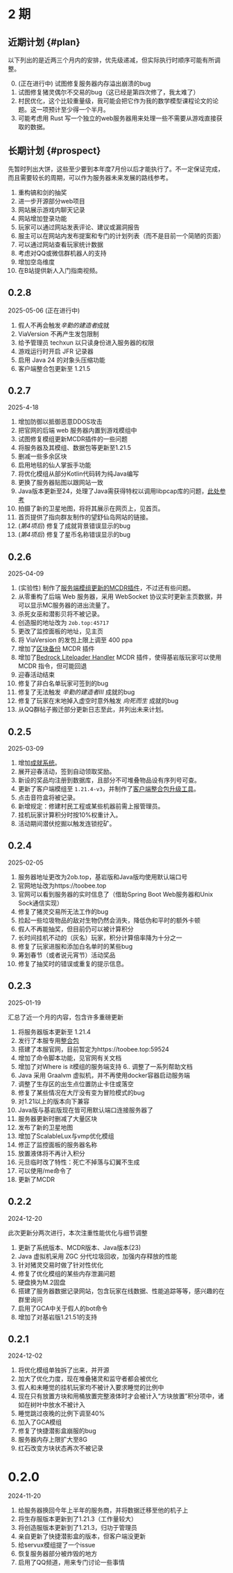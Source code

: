 # 2 期

## 近期计划 {#plan}

以下列出的是近两三个月内的安排，优先级递减，但实际执行时顺序可能有所调整。

0. (正在进行中) 试图修复服务器内存溢出崩溃的bug
1. 试图修复猪灵偶尔不交易的bug（这已经是第四次修了，我太难了）
2. 村民优化，这个比较重量级，我可能会把它作为我的数学模型课程论文的论题。这一项预计至少得一个半月。
3. 可能考虑用 Rust 写一个独立的web服务器用来处理一些不需要从游戏直接获取的数据。

## 长期计划 {#prospect}

先暂时列出大饼，这些至少要到本年度7月份以后才能执行了。不一定保证完成，而且需要较长的周期，可以作为服务器未来发展的路线参考。

1. 重构镐和剑的抽奖
2. 进一步开源部分web项目
3. 网站展示游戏内聊天记录
4. 网站增加登录功能
5. 玩家可以通过网站发表评论、建议或漏洞报告
6. 服主可以在网站内发布提案和专门的计划列表（而不是目前一个简陋的页面）
7. 可以通过网站查看玩家统计数据
8. 考虑对QQ或微信群机器人的支持
9. 增加空岛维度
10. 在B站提供新人入门指南视频。

## 0.2.8
2025-05-06 (正在进行中)

1. 假人不再会触发*辛勤的建造者*成就
2. ViaVersion 不再产生发包限制
3. 给予管理员 techxun 以只读身份进入服务器的权限
4. 游戏运行时开启 JFR 记录器
5. 启用 Java 24 的对象头压缩功能
6. 客户端整合包更新至 1.21.5

## 0.2.7
2025-4-18

1. 增加防御以抵御恶意DDOS攻击
2. 把官网的后端 web 服务器内置到游戏模组中
3. 试图修复模组更新MCDR插件的一些问题
4. 将服务器及其模组、数据包等更新至1.21.5
5. 删减一些多余区块
6. 启用地毯的仙人掌扳手功能
7. 将优化模组从部分Kotlin代码转为纯Java编写
8. 更换了服务器贴图以跟网站一致
9. Java版本更新至24，处理了Java需获得特权以调用libpcap库的问题，[此处参考](https://www.cnblogs.com/chenxueqiang/p/13653623.html)
10. 拍摄了新的卫星地图，将将其展示在网页上，见首页。
11. 首页提供了指向群友制作的望舒仙岛网站的链接。
12. (*第4项后*) 修复了成就背景错误显示的bug
13. (*第4项后*) 修复了星币名称错误显示的bug

## 0.2.6
2025-04-09

1. (实验性) 制作了[服务端模组更新的MCDR插件](https://github.com/TooBee-Team/Resources-Updater)，不过还有些问题。
2. 从零重构了后端 Web 服务器，采用 WebSocket 协议实时更新主页数据，并可以显示MC服务器的进出流量了。
3. 杀死女巫和潜影贝将不被记录。
4. 创造服的地址改为 `2ob.top:45717`
5. 更改了监控面板的地址，见主页
6. 将 ViaVersion 的发包上限上调至 400 ppa
7. 增加了[区块备份](https://github.com/Passion-Never-Dissipate/Chunk_BackUp) MCDR 插件
8. 增加了[Bedrock Liteloader Handler](https://github.com/Elec-Glacier/liteloader_handler) MCDR 插件，使得基岩版玩家可以使用 MCDR 指令，但可能回退
9. 迎春活动结束
10. 修复了非白名单玩家可签到的bug
11. 修复了无法触发 *辛勤的建造者Ⅲ* 成就的bug
12. 修复了玩家在末地掉入虚空时意外触发 *向死而生* 成就的bug
13. 从QQ群帖子搬迁部分更新日志至此，并列出未来计划。

## 0.2.5
2025-03-09

1. 增加[成就系统](/docs/advancements)。
2. 展开迎春活动，签到自动领取奖励。
3. 新设的奖品均注册到数据库，且部分不可堆叠物品设有序列号可查。
4. 更新了客户端模组至 `1.21.4-v3`，并制作了[客户端整合包升级工具](https://github.com/TooBee-Team/Client-Modpacker)。
5. 点击音符盒将被记录。
6. 新增规定：修建村民工程或某些机器前需上报管理员。
7. 挂机玩家计算积分时按10%权重计入。
8. 活动期间潜伏挖掘以触发连锁挖矿。

## 0.2.4
2025-02-05

1. 服务器地址更改为2ob.top，基岩版和Java版均使用默认端口号
2. 官网地址改为https://toobee.top
3. 官网可以看到服务器的实时信息了（借助Spring Boot Web服务器和Unix Sock通信实现）
4. 修复了猪灵交易所无法工作的bug
5. 捡起一些垃圾物品的敌对生物仍然会消失，降低伪和平时的额外卡顿
6. 假人不再能抽奖，但目前仍可以被计算积分
7. 长时间挂机不动的（灰名）玩家，积分计算倍率降为十分之一
8. 修复了玩家进服和添加白名单时的某些bug
9. 筹划春节（或者说元宵节）活动奖品
10. 修复了抽奖时的错误或重复的提示信息。

## 0.2.3
2025-01-19

汇总了近一个月的内容，包含许多重磅更新
1. 将服务器版本更新至 1.21.4
2. 发行了本服专用[整合包](https://modrinth.com/modpack/toobee-client)
3. 搭建了本服官网，目前暂定为https://toobee.top:59524
4. 增加了命令脚本功能，见官网有关文档
5. 增加了对Where is it模组的服务端支持
6.. 调整了一系列帮助文档
7. Java 采用 Graalvm 虚拟机，并不再使用docker容器启动服务端
8. 调整了生存区的出生点位置防止卡住或落空
9. 修复了某些情况在大厅没有变为冒险模式的bug
10. 对1.21以上的版本向下兼容
11. Java版与基岩版现在皆可用默认端口连接服务器了
12. 服务器更新时删减了大量区块
13. 发布了新的卫星地图
14. 增加了ScalableLux与vmp优化模组
15. 修正了监控面板的服务器名称
16. 放置液体将不再计入积分
17. 元旦临时改了特性：死亡不掉落与幻翼不生成
18. 可以使用/me命令了
19. 更新了MCDR

## 0.2.2
2024-12-20

此次更新分两次进行，本次注重性能优化与细节调整
1. 更新了系统版本、MCDR版本、Java版本(23)
2. Java 虚拟机采用 ZGC 分代垃圾回收，加强内存释放的性能
3. 针对猪灵交易时做了针对性优化
4. 修复了优化模组的某些内存泄漏问题
5. 硬盘换为M.2固盘
6. 搭建了服务器数据记录网站，包含玩家在线数据、性能追踪等等，感兴趣的在群里询问
7. 启用了GCA中关于假人的bot命令
8. 增加了对基岩版1.21.51的支持

## 0.2.1
2024-12-02

1. 将优化模组单独拆了出来，并开源
2. 加大了优化力度，现在堆叠猪灵和监守者都会被优化
3. 假人和未睡觉的挂机玩家均不被计入要求睡觉的比例中
4. 现在只有放置方块和用桶放置完整液体时才会被计入“方块放置”积分项中，诸如在树叶中放水不被计入
5. 睡觉跳过夜晚的比例下调至40%
6. 加入了GCA模组
7. 修复了快捷潜影盒崩服的bug
8. 服务器内存上限扩大至8G
9. 红石改变方块状态再次不被记录

# 0.2.0
2024-11-20

1. 给服务器换回今年上半年的服务商，并将数据迁移至他的机子上
2. 将生存服版本更新到了1.21.3（工作量较大）
3. 将创造服版本更新到了1.21.3，归功于管理员
4. 亲自更新了快捷潜影盒的版本，但客户端没更新
5. 给servux模组提了一个issue
6. 恢复服务器部分被炸毁的地方
7. 启用了QQ频道，用来专门讨论一些事情